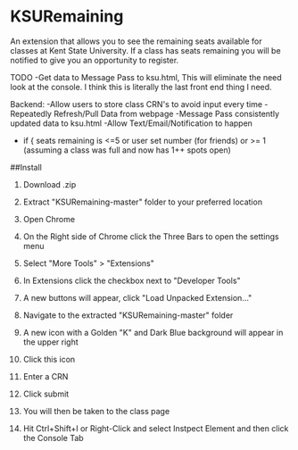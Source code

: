 # KSURemaining
An extension that allows you to see the remaining seats available for classes at Kent State University. 
If a class has seats remaining you will be notified to give you an opportunity to register.





TODO
-Get data to Message Pass to ksu.html, This will eliminate the need look at the console. 
I think this is literally the last front end thing I need.

Backend:
-Allow users to store class CRN's to avoid input every time
-Repeatedly Refresh/Pull Data from webpage
-Message Pass consistently updated data to ksu.html
-Allow Text/Email/Notification to happen 
 - if {
    seats remaining is <=5 or user set number (for friends)
    or >= 1 (assuming a class was full and now has 1++ spots open)




##Install

1. Download .zip

2. Extract "KSURemaining-master" folder to your preferred location

3. Open Chrome

4. On the Right side of Chrome click the Three Bars to open the settings menu

5. Select "More Tools" > "Extensions"

6. In Extensions click the checkbox next to "Developer Tools"

7. A new buttons will appear, click "Load Unpacked Extension..."

8. Navigate to the extracted "KSURemaining-master" folder

9. A new icon with a Golden "K" and Dark Blue background will appear in the upper right

10. Click this icon

11. Enter a CRN

12. Click submit

13. You will then be taken to the class page

14. Hit Ctrl+Shift+I or Right-Click and select Instpect Element and then click the Console Tab
